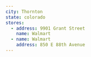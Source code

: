 ```yaml
---
city: Thornton
state: colorado
stores:
  - address: 9901 Grant Street
    name: Walmart
  - name: Walmart
    address: 850 E 88th Avenue
---
```

